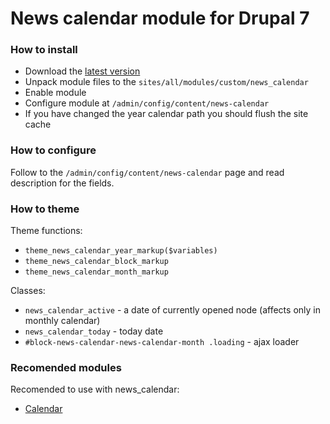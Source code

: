 News calendar module for Drupal 7
=================================

### How to install

* Download the [latest version][0]
* Unpack module files to the `sites/all/modules/custom/news_calendar`
* Enable module
* Configure module at `/admin/config/content/news-calendar`
* If you have changed the year calendar path you should flush the site cache

### How to configure

Follow to the `/admin/config/content/news-calendar` page and read description for the fields.

### How to theme

Theme functions:

* `theme_news_calendar_year_markup($variables)`
* `theme_news_calendar_block_markup`
* `theme_news_calendar_month_markup`

Classes:

* `news_calendar_active` - a date of currently opened node (affects only in monthly calendar)
* `news_calendar_today` - today date
* `#block-news-calendar-news-calendar-month .loading` - ajax loader

### Recomended modules

Recomended to use with news_calendar:

* [Calendar][1]

 [0]: https://github.com/seenta/drupal_news_calendar/archive/master.tar.gz
 [1]: http://drupal.org/project/calendar